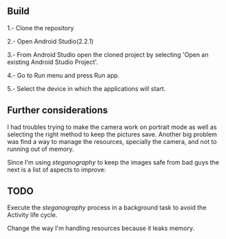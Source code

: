 ## Build

1.- Clone the repository

2.- Open Android Studio(2.2.1)

3.- From Android Studio open the cloned project by selecting 'Open an existing Android Studio Project'.

4.- Go to Run menu and press Run app.

5.- Select the device in which the applications will start.



## Further considerations

I had troubles trying to make the camera work on portrait mode as well as selecting the right method to keep the pictures save. Another big problem was find a way to manage the resources, specially the camera, and not to running out of memory.

Since I'm using *steganography* to keep the images safe from bad guys the next is a list of aspects to improve:



## TODO

Execute the *steganography* process in a background task to avoid the Activity life cycle.

Change the way I'm handling resources because it leaks memory.